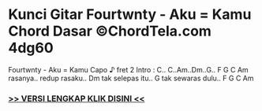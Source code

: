 
 # Kunci Gitar Fourtwnty - Aku = Kamu Chord Dasar ©ChordTela.com 4dg60


Fourtwnty - Aku = Kamu Capo ♪ fret 2 Intro : C.. C..Am..Dm..G.. F G C Am rasanya.. redup rasaku.. Dm tak selepas itu.. G tak sewaras dulu.. F G C Am

###  <a href="https://shortlighzx.web.app?sq=Kunci Gitar Fourtwnty - Aku = Kamu Chord Dasar ©ChordTela.com"> >> VERSI LENGKAP KLIK DISINI << </a>
